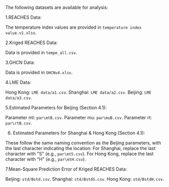 The following datasets are available for analysis:

1.REACHES Data:

The temperature index values are provided in `temperature index value.v1.xlsx`.

2.Kriged REACHES Data:

Data is provided in `tempe_all.csv`.

3.GHCN Data:

Data is provided in `GHCNv4.xlsx`.

4.LME Data:

Hong Kong: `LME data/a1.csv`.
Shanghai: `LME data/a2.csv`.
Beijing: `LME data/a3.csv`.

5.Estimated Parameters for Beijing (Section 4.1):

Parameter mt: `par\mtB.csv`.
Parameter mu: `par\muB.csv`.
Parameter rt: `par\rtB.csv`.

6. Estimated Parameters for Shanghai & Hong Kong (Section 4.1):

These follow the same naming convention as the Beijing parameters, with the last character indicating the location:
For Shanghai, replace the last character with "S" (e.g., `par\mtS.csv`).
For Hong Kong, replace the last character with "H" (e.g., `par\mtH.csv`).

7.Mean-Square Prediction Error of Kriged REACHES Data:

Beijing: `std/Bstd.csv`.
Shanghai: `std/BstdS.csv`.
Hong Kong: `std/BstdH.csv`.
